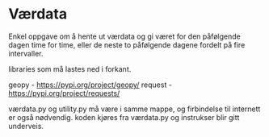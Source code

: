 # Værdata
Enkel oppgave om å hente ut værdata og gi været for den påfølgende dagen
time for time, eller de neste to påfølgende dagene fordelt på fire
intervaller. 

libraries som må lastes ned i forkant.
  
  geopy - https://pypi.org/project/geopy/
  request -https://pypi.org/project/requests/


værdata.py og utility.py må være i samme mappe, og firbindelse
til internett er også nødvendig. koden kjøres fra værdata.py
og instrukser blir gitt underveis. 
